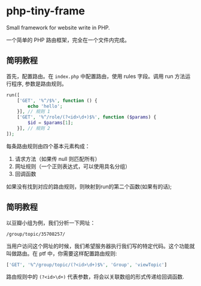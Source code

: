 php-tiny-frame
==============

Small framework for website write in PHP.

一个简单的 PHP 路由框架，完全在一个文件内完成。

简明教程
--------------

首先，配置路由。在 `index.php` 中配置路由，使用 rules 字段。调用 run 方法运行程序, 参数是路由规则。

```php
run([
    ['GET', '%^/$%', function () {
        echo 'hello';
    }], // 规则 1
    ['GET', '%^/role/(?<id>\d+)$%', function ($params) {
        $id = $params[1];
    }], // 规则 2
]);
```

每条路由规则由四个基本元素构成：

1. 请求方法（如果传 null 则匹配所有）
2. 网址规则（一个正则表达式，可以使用具名分组）
3. 回调函数

如果没有找到对应的路由规则，则映射到run的第二个函数(如果有的话);

简明教程
--------------

以豆瓣小组为例，我们分析一下网址：

`/group/topic/35708257/`

当用户访问这个网址的时候，我们希望服务器执行我们写的特定代码。这个功能就叫做路由。在 ptf 中，你需要这样配置路由规则:

```php
['GET', '%^/group/topic/(?<id>\d+)$%', 'Group', 'viewTopic']
```

路由规则中的 `(?<id>\d+)` 代表参数，将会以关联数组的形式传递给回调函数.
